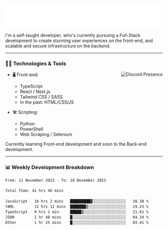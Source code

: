 <img src="assets/wave.svg" alt=":wave:" />

I'm a self-taught developer, who's currently pursuing a Full-Stack development to create stunning user experiences on the front-end, and scalable and secure infrastructure on the backend.

---

### 🧑‍💻 Technologies & Tools

<a href="https://discord.com/users/414304208649453568" target="_blank" rel="nofollow">
   <img src="https://lanyard-profile-readme.vercel.app/api/414304208649453568?idleMessage=Probably%20doing%20something%20else..." alt="Discord Presence" align="right">
</a>

- 🖥️ Front-end:

  - TypeScript
  - React / Next.js
  - Tailwind CSS / SASS
  - In the past: HTML/CSS/JS

- 🛠 Scripting:

  - Python
  - PowerShell
  - Web Scraping / Selenium

Currently learning Front-end development and soon to the Back-end development.

---

### 📊 Weekly Development Breakdown

<!-- ![ccrsxx's GitHub Stats](https://github-readme-stats.vercel.app/api?username=ccrsxx&count_private=true&theme=tokyonight) -->
<!-- ![ccrsxx's Top Langs](https://github-readme-stats.vercel.app/api/top-langs/?username=ccrsxx&hide=lua,java,html&theme=tokyonight) -->

<!--START_SECTION:waka-->

```txt
From: 11 November 2023 - To: 18 November 2023

Total Time: 41 hrs 46 mins

JavaScript   16 hrs 2 mins   █████████▓░░░░░░░░░░░░░░░   38.38 %
YAML         12 hrs 12 mins  ███████▒░░░░░░░░░░░░░░░░░   29.23 %
TypeScript   9 hrs 1 min     █████▒░░░░░░░░░░░░░░░░░░░   21.61 %
JSON         1 hr 48 mins    █░░░░░░░░░░░░░░░░░░░░░░░░   04.34 %
Other        1 hr 25 mins    █░░░░░░░░░░░░░░░░░░░░░░░░   03.41 %
```

<!--END_SECTION:waka-->
